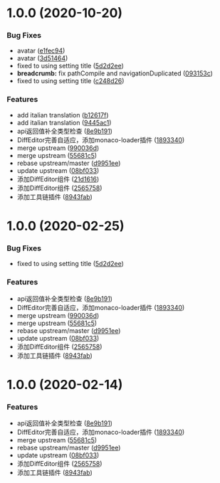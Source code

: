 # 1.0.0 (2020-10-20)


### Bug Fixes

* avatar ([e1fec94](https://github.com/armour/vue-typescript-admin-template/commit/e1fec9435b103bd86b25cac2ade94d1a9d5547ba))
* avatar ([3d51464](https://github.com/armour/vue-typescript-admin-template/commit/3d51464f020bd243509664b47f01ff4a64f2c9b9))
* fixed to using setting title ([5d2d2ee](https://github.com/armour/vue-typescript-admin-template/commit/5d2d2ee33aacb683b852603b8806a1309c5f52e6))
* **breadcrumb:** fix pathCompile and navigationDuplicated ([093153c](https://github.com/armour/vue-typescript-admin-template/commit/093153c93b177e6e7a5396a6fbb8e4b743564b7e))
* fixed to using setting title ([c248d26](https://github.com/armour/vue-typescript-admin-template/commit/c248d26b28abf895782f912cc43bcbcbd1f10013))


### Features

* add italian translation ([b12617f](https://github.com/armour/vue-typescript-admin-template/commit/b12617ff088d5a67651a0ce689b984abbd22dae3))
* add italian translation ([9445ac1](https://github.com/armour/vue-typescript-admin-template/commit/9445ac1a59aee0023affd88085fefc41e0cee343))
* api返回值补全类型检查 ([8e9b191](https://github.com/armour/vue-typescript-admin-template/commit/8e9b1918d1977f279e610b8290d1323417aa4bff))
* DiffEditor完善自适应，添加monaco-loader插件 ([1893340](https://github.com/armour/vue-typescript-admin-template/commit/18933405aeebf7262c4fc27cf5864ea539810adc))
* merge upstream ([990036d](https://github.com/armour/vue-typescript-admin-template/commit/990036d316afd80ad976e0fbf7cfaec1f7c9cd16))
* merge upstream ([55681c5](https://github.com/armour/vue-typescript-admin-template/commit/55681c5119f46a2f79dfcc77ff1e0eda1ecf9ffa))
* rebase upstream/master ([d9951ee](https://github.com/armour/vue-typescript-admin-template/commit/d9951ee0f079b747b26e4837045eb16d244596ab))
* update upstream ([08bf033](https://github.com/armour/vue-typescript-admin-template/commit/08bf0338d532706e2a9572883b534a35048bbcd6))
* 添加DiffEditor组件 ([21d1616](https://github.com/armour/vue-typescript-admin-template/commit/21d16162c2c2789dd082842da85aa051de948911))
* 添加DiffEditor组件 ([2565758](https://github.com/armour/vue-typescript-admin-template/commit/256575836931fa2a1590aa6cd0b323e0b6daef2e))
* 添加工具链插件 ([8943fab](https://github.com/armour/vue-typescript-admin-template/commit/8943fab328bf25ed43ca332b7338956665941eec))



# 1.0.0 (2020-02-25)


### Bug Fixes

* fixed to using setting title ([5d2d2ee](https://github.com/armour/vue-typescript-admin-template/commit/5d2d2ee33aacb683b852603b8806a1309c5f52e6))


### Features

* api返回值补全类型检查 ([8e9b191](https://github.com/armour/vue-typescript-admin-template/commit/8e9b1918d1977f279e610b8290d1323417aa4bff))
* DiffEditor完善自适应，添加monaco-loader插件 ([1893340](https://github.com/armour/vue-typescript-admin-template/commit/18933405aeebf7262c4fc27cf5864ea539810adc))
* merge upstream ([990036d](https://github.com/armour/vue-typescript-admin-template/commit/990036d316afd80ad976e0fbf7cfaec1f7c9cd16))
* merge upstream ([55681c5](https://github.com/armour/vue-typescript-admin-template/commit/55681c5119f46a2f79dfcc77ff1e0eda1ecf9ffa))
* rebase upstream/master ([d9951ee](https://github.com/armour/vue-typescript-admin-template/commit/d9951ee0f079b747b26e4837045eb16d244596ab))
* update upstream ([08bf033](https://github.com/armour/vue-typescript-admin-template/commit/08bf0338d532706e2a9572883b534a35048bbcd6))
* 添加DiffEditor组件 ([2565758](https://github.com/armour/vue-typescript-admin-template/commit/256575836931fa2a1590aa6cd0b323e0b6daef2e))
* 添加工具链插件 ([8943fab](https://github.com/armour/vue-typescript-admin-template/commit/8943fab328bf25ed43ca332b7338956665941eec))



# 1.0.0 (2020-02-14)


### Features

* api返回值补全类型检查 ([8e9b191](https://github.com/armour/vue-typescript-admin-template/commit/8e9b1918d1977f279e610b8290d1323417aa4bff))
* DiffEditor完善自适应，添加monaco-loader插件 ([1893340](https://github.com/armour/vue-typescript-admin-template/commit/18933405aeebf7262c4fc27cf5864ea539810adc))
* merge upstream ([55681c5](https://github.com/armour/vue-typescript-admin-template/commit/55681c5119f46a2f79dfcc77ff1e0eda1ecf9ffa))
* rebase upstream/master ([d9951ee](https://github.com/armour/vue-typescript-admin-template/commit/d9951ee0f079b747b26e4837045eb16d244596ab))
* update upstream ([08bf033](https://github.com/armour/vue-typescript-admin-template/commit/08bf0338d532706e2a9572883b534a35048bbcd6))
* 添加DiffEditor组件 ([2565758](https://github.com/armour/vue-typescript-admin-template/commit/256575836931fa2a1590aa6cd0b323e0b6daef2e))
* 添加工具链插件 ([8943fab](https://github.com/armour/vue-typescript-admin-template/commit/8943fab328bf25ed43ca332b7338956665941eec))



